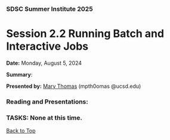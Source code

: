 ### SDSC Summer Institute 2025
# Session 2.2 Running Batch and Interactive Jobs

**Date:** Monday, August 5, 2024

**Summary**: 

**Presented by:** [Mary Thomas](https://www.sdsc.edu/~mthomas/main.html) (mpth0omas @ucsd.edu)

### Reading and Presentations:

### TASKS: None at this time.

[Back to Top](#top)
